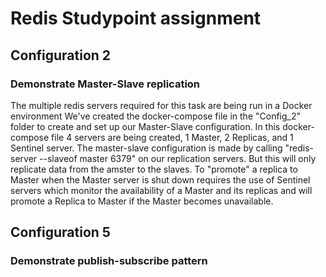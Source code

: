 # Redis Studypoint assignment
## Configuration 2
### Demonstrate Master-Slave replication
The multiple redis servers required for this task are being run in a Docker environment
We've created the docker-compose file in the "Config_2" folder to create and set up our Master-Slave configuration.
In this docker-compose file 4 servers are being created, 1 Master, 2 Replicas, and 1 Sentinel server. The master-slave configuration is made by calling "redis-server --slaveof master 6379" on our replication servers. But this will only replicate data from the amster to the slaves. To "promote" a replica to Master when the Master server is shut down requires the use of Sentinel servers which monitor the availability of a Master and its replicas and will promote a Replica to Master if the Master becomes unavailable.

## Configuration 5
### Demonstrate publish-subscribe pattern
